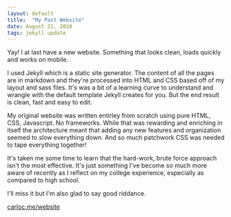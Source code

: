 ```yaml
---
layout: default
title:  "My Past Website"
date: August 21, 2018
tags: jekyll update
---
```

Yay! I at last have a new website. Something that looks clean, loads quickly and works on mobile.

I used Jekyll which is a static site generator. The content of all the pages are in markdown and they're processed into HTML and CSS based off of my layout and sass files. It's was a bit of a learning curve to understand and wrangle with the default template Jekyll creates for you. But the end result is clean, fast and easy to edit.

My original website was written entirley from scratch using pure HTML, CSS, Javascript. No frameworks. While that was rewarding and enriching in itself the architecture meant that adding any new features and organization seemed to slow everything down. And so much patchwork CSS was needed to tape everything together!

It's taken me some time to learn that the hard-work, brute force approach isn't the most effective. It's just something I've become so much more aware of recently as I reflect on my college experience, especially as compared to high school.

I'll miss it but I'm also glad to say good riddance.

[carloc.me/website](/website)
